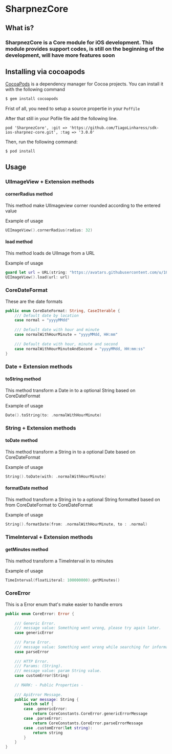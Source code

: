 # SharpnezCore

## What is?
### SharpnezCore is a Core module for iOS development. This module provides support codes, is still on the beginning of the development, will have more features soon

## Installing via cocoapods

[CocoaPods](http://cocoapods.org) is a dependency manager for Cocoa projects. You can install it with the following command

```bash
$ gem install cocoapods
```

Frist of all, you need to setup a source propertie in your ``Poffile``

After that still in your Pofile file add the following line.

```
pod 'SharpnezCore', :git => 'https://github.com/TiagoLinharess/sdk-ios-sharpnez-core.git', :tag => '3.0.0'
```
Then, run the following command:

```bash
$ pod install
```
## Usage

### UIImageView + Extension methods

#### cornerRadius method

This method make UIImageview corner rounded according to the entered value

Example of usage

```swift
UIImageView().cornerRadius(radius: 32)
```

#### load method

This method loads de UIImage from a URL 

Example of usage

```swift
guard let url = URL(string: "https://avatars.githubusercontent.com/u/10639145?s=200&v=4") else { return }
UIImageView().load(url: url)
```

### CoreDateFormat

These are the date formats

```swift
public enum CoreDateFormat: String, CaseIterable {
    /// Default date by location
    case normal = "yyyyMMdd"
    
    /// Default date with hour and minute
    case normalWithHourMinute = "yyyyMMdd, HH:mm"
    
    /// Default date with hour, minute and second
    case normalWithHourMinuteAndSecond = "yyyyMMdd, HH:mm:ss"
}
```

### Date + Extension methods

#### toString method

This method transform a Date in to a optional String based on CoreDateFormat

Example of usage

```swift
Date().toString(to: .normalWithHourMinute)
```

### String + Extension methods

#### toDate method

This method transform a String in to a optional Date based on CoreDateFormat

Example of usage

```swift
String().toDate(with: .normalWithHourMinute)
```

#### formatDate method

This method transform a String in to a optional String formatted based on from CoreDateFormat to CoreDateFormat

Example of usage

```swift
String().formatDate(from: .normalWithHourMinute, to : .normal)
```

### TimeInterval + Extension methods

#### getMinutes method

This method transform a TimeInterval in to minutes

Example of usage

```swift
TimeInterval(floatLiteral: 100000000).getMinutes()
```

### CoreError

This is a Error enum that's make easier to handle errors

```swift
public enum CoreError: Error {
    
    /// Generic Error.
    /// message value: Something went wrong, please try again later.
    case genericError
    
    /// Parse Error.
    /// message value: Something went wrong while searching for information, please try again later.
    case parseError
    
    /// HTTP Error.
    /// Params: (String).
    /// message value: param String value.
    case customError(String)
    
    // MARK: - Public Properties -
    
    /// ApiError Message.
    public var message: String {
        switch self {
        case .genericError:
            return CoreConstants.CoreError.genericErrorMessage
        case .parseError:
            return CoreConstants.CoreError.parseErrorMessage
        case .customError(let string):
            return string
        }
    }
}
```